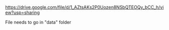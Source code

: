https://drive.google.com/file/d/1_AZtsAKs2P0Uozen8NSbQTEOQy_bCC_h/view?usp=sharing

File needs to go in "data" folder
